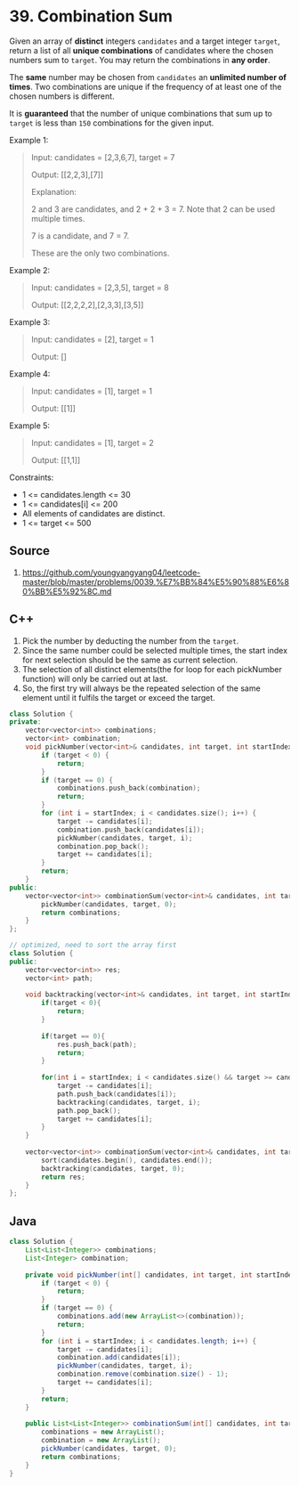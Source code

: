 # 39. Combination Sum

Given an array of **distinct** integers `candidates` and a target integer `target`, return a list of all **unique combinations** of candidates where the chosen numbers sum to `target`. You may return the combinations in **any order**.

The **same** number may be chosen from `candidates` an **unlimited number of times**. Two combinations are unique if the frequency of at least one of the chosen numbers is different.

It is **guaranteed** that the number of unique combinations that sum up to `target` is less than `150` combinations for the given input.

Example 1:

> Input: candidates = [2,3,6,7], target = 7
> 
> Output: [[2,2,3],[7]]
> 
> Explanation:
> 
> 2 and 3 are candidates, and 2 + 2 + 3 = 7. Note that 2 can be used multiple times.
> 
> 7 is a candidate, and 7 = 7.
> 
> These are the only two combinations.

Example 2:

> Input: candidates = [2,3,5], target = 8
> 
> Output: [[2,2,2,2],[2,3,3],[3,5]]

Example 3:

> Input: candidates = [2], target = 1
> 
> Output: []

Example 4:

> Input: candidates = [1], target = 1
> 
> Output: [[1]]

Example 5:

> Input: candidates = [1], target = 2
> 
> Output: [[1,1]]

Constraints:

* 1 <= candidates.length <= 30
* 1 <= candidates[i] <= 200
* All elements of candidates are distinct.
* 1 <= target <= 500

## Source
1) https://github.com/youngyangyang04/leetcode-master/blob/master/problems/0039.%E7%BB%84%E5%90%88%E6%80%BB%E5%92%8C.md

## C++

1) Pick the number by deducting the number from the `target`.
2) Since the same number could be selected multiple times, the start index for next selection should be the same as current selection.
3) The selection of all distinct elements(the for loop for each pickNumber function) will only be carried out at last.
4) So, the first try will always be the repeated selection of the same element until it fulfils the target or exceed the target.
```c++
class Solution {
private:
    vector<vector<int>> combinations;
    vector<int> combination;
    void pickNumber(vector<int>& candidates, int target, int startIndex) {
        if (target < 0) {
            return;
        }
        if (target == 0) {
            combinations.push_back(combination);
            return;
        } 
        for (int i = startIndex; i < candidates.size(); i++) {
            target -= candidates[i];
            combination.push_back(candidates[i]);
            pickNumber(candidates, target, i);
            combination.pop_back();
            target += candidates[i];
        }
        return;
    }
public:
    vector<vector<int>> combinationSum(vector<int>& candidates, int target) {
        pickNumber(candidates, target, 0);
        return combinations;
    }
};
```

```c++
// optimized, need to sort the array first
class Solution {
public:
    vector<vector<int>> res;
    vector<int> path;
    
    void backtracking(vector<int>& candidates, int target, int startIndex){
        if(target < 0){
            return;
        }
        
        if(target == 0){
            res.push_back(path);
            return;
        }
        
        for(int i = startIndex; i < candidates.size() && target >= candidates[i]; i++){
            target -= candidates[i];
            path.push_back(candidates[i]);
            backtracking(candidates, target, i);
            path.pop_back();
            target += candidates[i];
        }
    }
        
    vector<vector<int>> combinationSum(vector<int>& candidates, int target) {
        sort(candidates.begin(), candidates.end());
        backtracking(candidates, target, 0);
        return res;
    }
};
```  

## Java

```Java
class Solution {
    List<List<Integer>> combinations;
    List<Integer> combination;
    
    private void pickNumber(int[] candidates, int target, int startIndex){
        if (target < 0) {
            return;
        }
        if (target == 0) {
            combinations.add(new ArrayList<>(combination));
            return;
        }
        for (int i = startIndex; i < candidates.length; i++) {
            target -= candidates[i];
            combination.add(candidates[i]);
            pickNumber(candidates, target, i);
            combination.remove(combination.size() - 1);
            target += candidates[i];
        }
        return;
    }
    
    public List<List<Integer>> combinationSum(int[] candidates, int target) {
        combinations = new ArrayList();
        combination = new ArrayList();
        pickNumber(candidates, target, 0);
        return combinations;
    }
}
```
